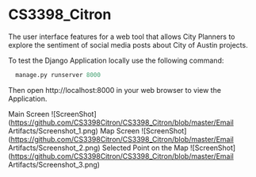 # CS3398_Citron

The user interface features for a web tool that allows City Planners to explore the sentiment of social media posts about City of Austin projects.

To test the Django Application locally use the following command:
```python
  manage.py runserver 8000
```
Then open http://localhost:8000 in your web browser to view the Application.

Main Screen
![ScreenShot](https://github.com/CS3398Citron/CS3398_Citron/blob/master/Email Artifacts/Screenshot_1.png)
Map Screen
![ScreenShot](https://github.com/CS3398Citron/CS3398_Citron/blob/master/Email Artifacts/Screenshot_2.png)
Selected Point on the Map
![ScreenShot](https://github.com/CS3398Citron/CS3398_Citron/blob/master/Email Artifacts/Screenshot_3.png)
